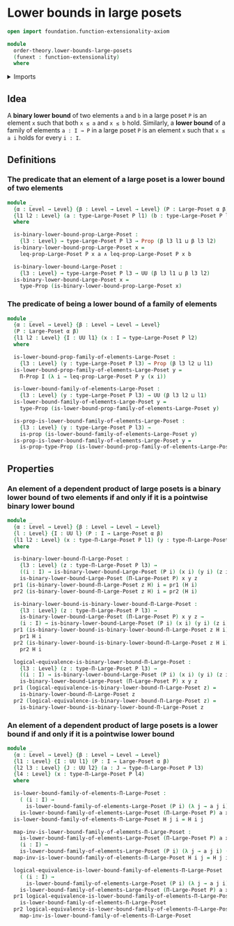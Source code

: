 # Lower bounds in large posets

```agda
open import foundation.function-extensionality-axiom

module
  order-theory.lower-bounds-large-posets
  (funext : function-extensionality)
  where
```

<details><summary>Imports</summary>

```agda
open import foundation.conjunction funext
open import foundation.dependent-pair-types
open import foundation.logical-equivalences funext
open import foundation.propositions funext
open import foundation.universe-levels

open import order-theory.dependent-products-large-posets funext
open import order-theory.large-posets funext
```

</details>

## Idea

A **binary lower bound** of two elements `a` and `b` in a large poset `P` is an
element `x` such that both `x ≤ a` and `x ≤ b` hold. Similarly, a **lower
bound** of a family of elements `a : I → P` in a large poset `P` is an element
`x` such that `x ≤ a i` holds for every `i : I`.

## Definitions

### The predicate that an element of a large poset is a lower bound of two elements

```agda
module _
  {α : Level → Level} {β : Level → Level → Level} (P : Large-Poset α β)
  {l1 l2 : Level} (a : type-Large-Poset P l1) (b : type-Large-Poset P l2)
  where

  is-binary-lower-bound-prop-Large-Poset :
    {l3 : Level} → type-Large-Poset P l3 → Prop (β l3 l1 ⊔ β l3 l2)
  is-binary-lower-bound-prop-Large-Poset x =
    leq-prop-Large-Poset P x a ∧ leq-prop-Large-Poset P x b

  is-binary-lower-bound-Large-Poset :
    {l3 : Level} → type-Large-Poset P l3 → UU (β l3 l1 ⊔ β l3 l2)
  is-binary-lower-bound-Large-Poset x =
    type-Prop (is-binary-lower-bound-prop-Large-Poset x)
```

### The predicate of being a lower bound of a family of elements

```agda
module _
  {α : Level → Level} {β : Level → Level → Level}
  (P : Large-Poset α β)
  {l1 l2 : Level} {I : UU l1} (x : I → type-Large-Poset P l2)
  where

  is-lower-bound-prop-family-of-elements-Large-Poset :
    {l3 : Level} (y : type-Large-Poset P l3) → Prop (β l3 l2 ⊔ l1)
  is-lower-bound-prop-family-of-elements-Large-Poset y =
    Π-Prop I (λ i → leq-prop-Large-Poset P y (x i))

  is-lower-bound-family-of-elements-Large-Poset :
    {l3 : Level} (y : type-Large-Poset P l3) → UU (β l3 l2 ⊔ l1)
  is-lower-bound-family-of-elements-Large-Poset y =
    type-Prop (is-lower-bound-prop-family-of-elements-Large-Poset y)

  is-prop-is-lower-bound-family-of-elements-Large-Poset :
    {l3 : Level} (y : type-Large-Poset P l3) →
    is-prop (is-lower-bound-family-of-elements-Large-Poset y)
  is-prop-is-lower-bound-family-of-elements-Large-Poset y =
    is-prop-type-Prop (is-lower-bound-prop-family-of-elements-Large-Poset y)
```

## Properties

### An element of a dependent product of large posets is a binary lower bound of two elements if and only if it is a pointwise binary lower bound

```agda
module _
  {α : Level → Level} {β : Level → Level → Level}
  {l : Level} {I : UU l} (P : I → Large-Poset α β)
  {l1 l2 : Level} (x : type-Π-Large-Poset P l1) (y : type-Π-Large-Poset P l2)
  where

  is-binary-lower-bound-Π-Large-Poset :
    {l3 : Level} (z : type-Π-Large-Poset P l3) →
    ((i : I) → is-binary-lower-bound-Large-Poset (P i) (x i) (y i) (z i)) →
    is-binary-lower-bound-Large-Poset (Π-Large-Poset P) x y z
  pr1 (is-binary-lower-bound-Π-Large-Poset z H) i = pr1 (H i)
  pr2 (is-binary-lower-bound-Π-Large-Poset z H) i = pr2 (H i)

  is-binary-lower-bound-is-binary-lower-bound-Π-Large-Poset :
    {l3 : Level} (z : type-Π-Large-Poset P l3) →
    is-binary-lower-bound-Large-Poset (Π-Large-Poset P) x y z →
    (i : I) → is-binary-lower-bound-Large-Poset (P i) (x i) (y i) (z i)
  pr1 (is-binary-lower-bound-is-binary-lower-bound-Π-Large-Poset z H i) =
    pr1 H i
  pr2 (is-binary-lower-bound-is-binary-lower-bound-Π-Large-Poset z H i) =
    pr2 H i

  logical-equivalence-is-binary-lower-bound-Π-Large-Poset :
    {l3 : Level} (z : type-Π-Large-Poset P l3) →
    ((i : I) → is-binary-lower-bound-Large-Poset (P i) (x i) (y i) (z i)) ↔
    is-binary-lower-bound-Large-Poset (Π-Large-Poset P) x y z
  pr1 (logical-equivalence-is-binary-lower-bound-Π-Large-Poset z) =
    is-binary-lower-bound-Π-Large-Poset z
  pr2 (logical-equivalence-is-binary-lower-bound-Π-Large-Poset z) =
    is-binary-lower-bound-is-binary-lower-bound-Π-Large-Poset z
```

### An element of a dependent product of large posets is a lower bound if and only if it is a pointwise lower bound

```agda
module _
  {α : Level → Level} {β : Level → Level → Level}
  {l1 : Level} {I : UU l1} (P : I → Large-Poset α β)
  {l2 l3 : Level} {J : UU l2} (a : J → type-Π-Large-Poset P l3)
  {l4 : Level} (x : type-Π-Large-Poset P l4)
  where

  is-lower-bound-family-of-elements-Π-Large-Poset :
    ( (i : I) →
      is-lower-bound-family-of-elements-Large-Poset (P i) (λ j → a j i) (x i)) →
    is-lower-bound-family-of-elements-Large-Poset (Π-Large-Poset P) a x
  is-lower-bound-family-of-elements-Π-Large-Poset H j i = H i j

  map-inv-is-lower-bound-family-of-elements-Π-Large-Poset :
    is-lower-bound-family-of-elements-Large-Poset (Π-Large-Poset P) a x →
    (i : I) →
    is-lower-bound-family-of-elements-Large-Poset (P i) (λ j → a j i) (x i)
  map-inv-is-lower-bound-family-of-elements-Π-Large-Poset H i j = H j i

  logical-equivalence-is-lower-bound-family-of-elements-Π-Large-Poset :
    ( (i : I) →
      is-lower-bound-family-of-elements-Large-Poset (P i) (λ j → a j i) (x i)) ↔
    is-lower-bound-family-of-elements-Large-Poset (Π-Large-Poset P) a x
  pr1 logical-equivalence-is-lower-bound-family-of-elements-Π-Large-Poset =
    is-lower-bound-family-of-elements-Π-Large-Poset
  pr2 logical-equivalence-is-lower-bound-family-of-elements-Π-Large-Poset =
    map-inv-is-lower-bound-family-of-elements-Π-Large-Poset
```
